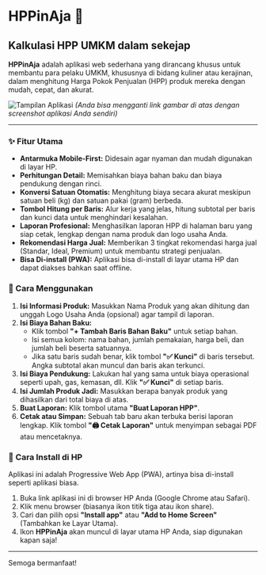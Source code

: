 # HPPinAja 🚀

## Kalkulasi HPP UMKM dalam sekejap

**HPPinAja** adalah aplikasi web sederhana yang dirancang khusus untuk membantu para pelaku UMKM, khususnya di bidang kuliner atau kerajinan, dalam menghitung Harga Pokok Penjualan (HPP) produk mereka dengan mudah, cepat, dan akurat.

![Tampilan Aplikasi](https://drive.google.com/file/d/1jKbQGLQYnyaqvGvJsXki3g4oJJCFFPjV/view?usp=sharing) 
*(Anda bisa mengganti link gambar di atas dengan screenshot aplikasi Anda sendiri)*

---

### ✨ Fitur Utama

* **Antarmuka Mobile-First:** Didesain agar nyaman dan mudah digunakan di layar HP.
* **Perhitungan Detail:** Memisahkan biaya bahan baku dan biaya pendukung dengan rinci.
* **Konversi Satuan Otomatis:** Menghitung biaya secara akurat meskipun satuan beli (kg) dan satuan pakai (gram) berbeda.
* **Tombol Hitung per Baris:** Alur kerja yang jelas, hitung subtotal per baris dan kunci data untuk menghindari kesalahan.
* **Laporan Profesional:** Menghasilkan laporan HPP di halaman baru yang siap cetak, lengkap dengan nama produk dan logo usaha Anda.
* **Rekomendasi Harga Jual:** Memberikan 3 tingkat rekomendasi harga jual (Standar, Ideal, Premium) untuk membantu strategi penjualan.
* **Bisa Di-install (PWA):** Aplikasi bisa di-install di layar utama HP dan dapat diakses bahkan saat offline.

### 📖 Cara Menggunakan

1.  **Isi Informasi Produk:** Masukkan Nama Produk yang akan dihitung dan unggah Logo Usaha Anda (opsional) agar tampil di laporan.
2.  **Isi Biaya Bahan Baku:**
    * Klik tombol **"+ Tambah Baris Bahan Baku"** untuk setiap bahan.
    * Isi semua kolom: nama bahan, jumlah pemakaian, harga beli, dan jumlah beli beserta satuannya.
    * Jika satu baris sudah benar, klik tombol **"✅ Kunci"** di baris tersebut. Angka subtotal akan muncul dan baris akan terkunci.
3.  **Isi Biaya Pendukung:** Lakukan hal yang sama untuk biaya operasional seperti upah, gas, kemasan, dll. Klik **"✅ Kunci"** di setiap baris.
4.  **Isi Jumlah Produk Jadi:** Masukkan berapa banyak produk yang dihasilkan dari total biaya di atas.
5.  **Buat Laporan:** Klik tombol utama **"Buat Laporan HPP"**.
6.  **Cetak atau Simpan:** Sebuah tab baru akan terbuka berisi laporan lengkap. Klik tombol **"🖨️ Cetak Laporan"** untuk menyimpan sebagai PDF atau mencetaknya.

### 📲 Cara Install di HP

Aplikasi ini adalah Progressive Web App (PWA), artinya bisa di-install seperti aplikasi biasa.

1.  Buka link aplikasi ini di browser HP Anda (Google Chrome atau Safari).
2.  Klik menu browser (biasanya ikon titik tiga atau ikon share).
3.  Cari dan pilih opsi **"Install app"** atau **"Add to Home Screen"** (Tambahkan ke Layar Utama).
4.  Ikon **HPPinAja** akan muncul di layar utama HP Anda, siap digunakan kapan saja!

---
Semoga bermanfaat!
